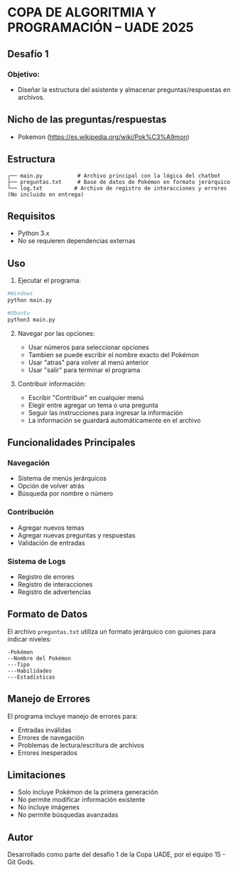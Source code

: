 # COPA DE ALGORITMIA Y PROGRAMACIÓN – UADE 2025
## Desafío 1

### Objetivo:

- Diseñar la estructura del asistente y almacenar preguntas/respuestas en archivos. 

## Nicho de las preguntas/respuestas

- Pokemon (https://es.wikipedia.org/wiki/Pok%C3%A9mon)


## Estructura

```
┌── main.py           # Archivo principal con la lógica del chatbot
├── preguntas.txt     # Base de datos de Pokémon en formato jerárquico
└── log.txt          # Archivo de registro de interacciones y errores (No incluido en entrega)
```

## Requisitos

- Python 3.x
- No se requieren dependencias externas

## Uso

1. Ejecutar el programa:
```bash
#Windows
python main.py
```

```bash
#Ubuntu
python3 main.py
```

2. Navegar por las opciones:
   - Usar números para seleccionar opciones
   - Tambien se puede escribir el nombre exacto del Pokémon
   - Usar "atras" para volver al menú anterior
   - Usar "salir" para terminar el programa

3. Contribuir información:
   - Escribir "Contribuir" en cualquier menú
   - Elegir entre agregar un tema o una pregunta
   - Seguir las instrucciones para ingresar la información
   - La información se guardará automáticamente en el archivo

## Funcionalidades Principales

### Navegación
- Sistema de menús jerárquicos
- Opción de volver atrás
- Búsqueda por nombre o número

### Contribución
- Agregar nuevos temas
- Agregar nuevas preguntas y respuestas
- Validación de entradas

### Sistema de Logs
- Registro de errores
- Registro de interacciones
- Registro de advertencias

## Formato de Datos

El archivo `preguntas.txt` utiliza un formato jerárquico con guiones para indicar niveles:
```
-Pokémon
--Nombre del Pokémon
---Tipo
---Habilidades
---Estadísticas
```

## Manejo de Errores

El programa incluye manejo de errores para:
- Entradas inválidas
- Errores de navegación
- Problemas de lectura/escritura de archivos
- Errores inesperados

## Limitaciones

- Solo incluye Pokémon de la primera generación
- No permite modificar información existente
- No incluye imágenes
- No permite búsquedas avanzadas

## Autor

Desarrollado como parte del desafío 1 de la Copa UADE, por el equipo 15 - Git Gods.
